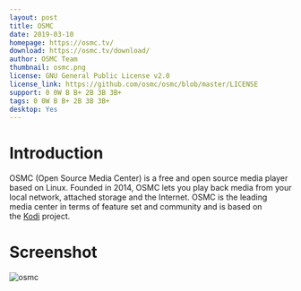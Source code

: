 ```yaml
---
layout: post
title: OSMC
date: 2019-03-10
homepage: https://osmc.tv/
download: https://osmc.tv/download/
author: OSMC Team
thumbnail: osmc.png
license: GNU General Public License v2.0
license_link: https://github.com/osmc/osmc/blob/master/LICENSE
support: 0 0W B B+ 2B 3B 3B+
tags: 0 0W B B+ 2B 3B 3B+
desktop: Yes
---
```


# Introduction
<p>OSMC (Open Source Media Center) is a free and open source media&#xA0;player based on Linux. Founded in 2014, OSMC lets you play back media from your local network, attached storage and the Internet. OSMC is the leading media center in terms of feature set and community and is based on the&#xA0;<a href="http://kodi.tv/">Kodi</a>&#xA0;project.</p>


# Screenshot
![osmc](https://raw.githubusercontent.com/rpisystem/RPiSystem.github.io/master/thumbnails/Screenshot/osmc.png)